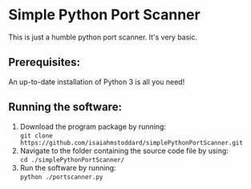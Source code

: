 # Simple Python Port Scanner
This is just a humble python port scanner. It's very basic.

<h2>Prerequisites:</h2>
An up-to-date installation of Python 3 is all you need!

<h2>Running the software:</h2>
<ol>
<li>Download the program package by running: <br><code>git clone https://github.com/isaiahmstoddard/simplePythonPortScanner.git</code></li>
<li>Navigate to the folder containing the source code file by using: <br><code>cd ./simplePythonPortScanner/</code></li>
<li>Run the software by running: <br><code>python ./portscanner.py</code></li>
</ol>
